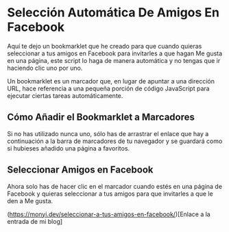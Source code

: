 # Selección Automática De Amigos En Facebook

Aquí te dejo un bookmarklet que he creado para que cuando quieras seleccionar a tus amigos en Facebook para invitarles a que hagan Me gusta en una página, este script lo haga de manera automática y no tengas que ir haciendo clic uno por uno.

Un bookmarklet es un marcador que, en lugar de apuntar a una dirección URL, hace referencia a una pequeña porción de código JavaScript para ejecutar ciertas tareas automáticamente.

## Cómo Añadir el Bookmarklet a Marcadores
Si no has utilizado nunca uno, sólo has de arrastrar el enlace que hay a continuación a la barra de marcadores de tu navegador y se guardará como si hubieses añadido una página a favoritos.

## Seleccionar Amigos en Facebook

Ahora solo has de hacer clic en el marcador cuando estés en una página de Facebook y quieras seleccionar a tus amigos para que invitarles a que le den a Me gusta.

(https://monyi.dev/seleccionar-a-tus-amigos-en-facebook/)[Enlace a la entrada de mi blog]
